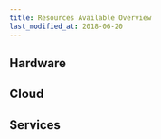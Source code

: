 ```yaml
---
title: Resources Available Overview
last_modified_at: 2018-06-20
---
```

## Hardware


## Cloud


## Services
